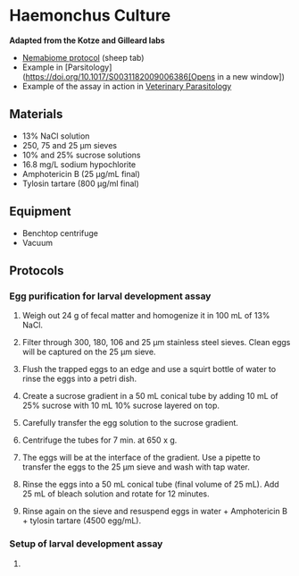 # Haemonchus Culture

**Adapted from the Kotze and Gilleard labs**
- [Nemabiome protocol](https://www.nemabiome.ca/parasite.html) (sheep tab)
- Example in [Parsitology](https://doi.org/10.1017/S0031182009006386[Opens in a new window])
- Example of the assay in action in [Veterinary Parasitology](https://doi.org/10.1016/j.vetpar.2019.05.008)

## Materials
- 13% NaCl solution
- 250, 75 and 25 μm sieves
- 10% and 25% sucrose solutions
- 16.8 mg/L sodium hypochlorite
- Amphotericin B (25 μg/mL final)
- Tylosin tartare (800 μg/ml final)

## Equipment
- Benchtop centrifuge
- Vacuum


## Protocols

### Egg purification for larval development assay

1. Weigh out 24 g of fecal matter and homogenize it in 100 mL of 13% NaCl.

2. Filter through 300, 180, 106 and 25 μm stainless steel sieves. Clean eggs will be captured on the 25 μm sieve.

3. Flush the trapped eggs to an edge and use a squirt bottle of water to rinse the eggs into a petri dish.

4. Create a sucrose gradient in a 50 mL conical tube by adding 10 mL of 25% sucrose with 10 mL 10% sucrose layered on top.

5. Carefully transfer the egg solution to the sucrose gradient.

6. Centrifuge the tubes for 7 min. at 650 x g.

7. The eggs will be at the interface of the gradient. Use a pipette to transfer the eggs to the 25 μm sieve and wash with tap water.

8. Rinse the eggs into a 50 mL conical tube (final volume of 25 mL). Add 25 mL of bleach solution and rotate for 12 minutes.

9. Rinse again on the sieve and resuspend eggs in water + Amphotericin B + tylosin tartare (4500 egg/mL).

### Setup of larval development assay

1. 
